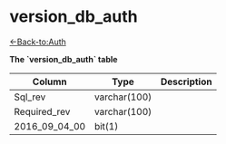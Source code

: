 # version_db_auth

[<-Back-to:Auth](database-auth.md)

**The \`version_db_auth\` table**

Column | Type | Description
--- | --- | ---
Sql_rev | varchar(100) | 
Required_rev | varchar(100) | 
2016_09_04_00 | bit(1) | 
